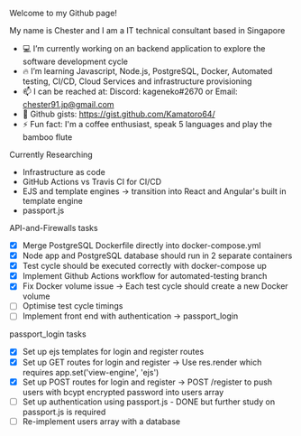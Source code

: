 Welcome to my Github page!

My name is Chester and I am a IT technical consultant based in Singapore

- 💻 I’m currently working on an backend application to explore the software development cycle
- 🔥 I’m learning Javascript, Node.js, PostgreSQL, Docker, Automated testing, CI/CD, Cloud Services and infrastructure provisioning
- 📫 I can be reached at: Discord: kageneko#2670 or Email: chester91.jp@gmail.com
- 📄 Github gists: https://gist.github.com/Kamatoro64/
- ⚡ Fun fact: I'm a coffee enthusiast, speak 5 languages and play the bamboo flute


Currently Researching
- Infrastructure as code
- GitHub Actions vs Travis CI for CI/CD
- EJS and template engines -> transition into React and Angular's built in template engine
- passport.js

API-and-Firewalls tasks
- [x] Merge PostgreSQL Dockerfile directly into docker-compose.yml
- [x] Node app and PostgreSQL database should run in 2 separate containers
- [x] Test cycle should be executed correctly with docker-compose up
- [x] Implement Github Actions workflow for automated-testing branch
- [x] Fix Docker volume issue -> Each test cycle should create a new Docker volume
- [ ] Optimise test cycle timings 
- [ ] Implement front end with authentication -> passport_login

passport_login tasks
- [x] Set up ejs templates for login and register routes
- [x] Set up GET routes for login and register -> Use res.render which requires app.set('view-engine', 'ejs')  
- [x] Set up POST routes for login and register -> POST /register to push users with bcypt encrypted password into users array
- [ ] Set up authentication using passport.js - DONE but further study on passport.js is required
- [ ] Re-implement users array with a database
